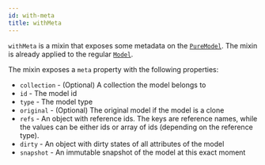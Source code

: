 ```yaml
---
id: with-meta
title: withMeta
---
```


`withMeta` is a mixin that exposes some metadata on the [`PureModel`](../api-reference/pure-model). The mixin is already applied to the regular [`Model`](../api-reference/model).

The mixin exposes a `meta` property with the following properties:

- `collection` - (Optional) A collection the model belongs to
- `id` - The model id
- `type` - The model type
- `original` - (Optional) The original model if the model is a clone
- `refs` - An object with reference ids. The keys are reference names, while the values can be either ids or array of ids (depending on the reference type).
- `dirty` - An object with dirty states of all attributes of the model
- `snapshot` - An immutable snapshot of the model at this exact moment
